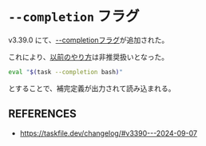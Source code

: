 # ```--completion``` フラグ

v3.39.0 にて、[--completionフラグ](https://taskfile.dev/installation/#setup-completions)が追加された。

これにより、[以前のやり方](https://taskfile.dev/deprecations/completion-scripts/)は非推奨扱いとなった。

```sh
eval "$(task --completion bash)"
```

とすることで、補完定義が出力されて読み込まれる。

## REFERENCES

- https://taskfile.dev/changelog/#v3390---2024-09-07
